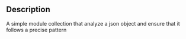 ## Description
A simple module collection that analyze a json object and ensure that it follows a precise pattern
